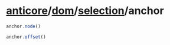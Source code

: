 # [anticore](../../../../../#reference)/[dom](../../#reference)/[selection](../#reference)/<a name="reference">anchor</a>

```js
anchor.node()
```

```js
anchor.offset()
```